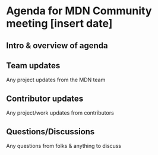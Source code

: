 # Agenda for MDN Community meeting [insert date]

## Intro & overview of agenda

## Team updates

Any project updates from the MDN team

## Contributor updates

Any project/work updates from contributors

## Questions/Discussions

Any questions from folks & anything to discuss